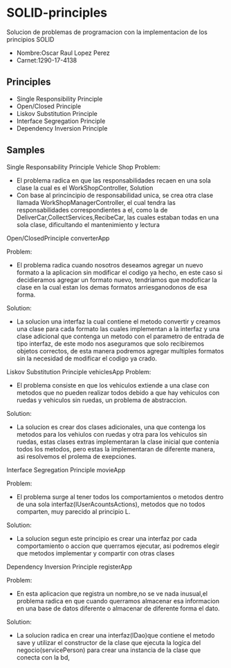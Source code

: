 # SOLID-principles
Solucion de problemas de programacion con la implementacion de los principios SOLID
- Nombre:Oscar Raul Lopez Perez
- Carnet:1290-17-4138
## Principles
- Single Responsibility Principle
- Open/Closed Principle
- Liskov Substitution Principle
- Interface Segregation Principle
- Dependency Inversion Principle
## Samples
   Single Responsability Principle
   Vehicle Shop
   Problem:
   - El problema radica en que las responsabilidades recaen en una sola clase la cual es el WorkShopController,
   Solution
   - Con base al princincipio de responsabilidad unica, se crea otra clase llamada WorkShopManagerController, el cual tendra las responsabilidades correspondientes a el, como la de DeliverCar,CollectServices,RecibeCar, las cuales estaban todas en una sola clase, dificultando el mantenimiento y lectura
   
   Open/ClosedPrinciple
   converterApp
   
   Problem:
   - El problema radica cuando nosotros deseamos agregar un nuevo formato a la aplicacion sin modificar el codigo ya hecho, en este caso si decidieramos agregar un formato nuevo, tendriamos que modoficar la clase en la cual estan los demas formatos arriesganodonos de esa forma.
   
   Solution:
   - La solucion una interfaz la cual contiene el metodo convertir y creamos una clase para cada formato las cuales implementan a la interfaz y una clase adicional que contenga un metodo con el parametro de entrada de tipo interfaz, de este modo nos aseguramos que solo recibiremos objetos correctos, de esta manera podremos agregar multiples formatos sin la necesidad de modificar el codigo ya crado.
   
   Liskov Substitution Principle
   vehiclesApp
   Problem:
   - El problema consiste en que los vehiculos extiende a una clase con metodos que no pueden realizar todos debido a que hay vehiculos con ruedas y vehiculos sin ruedas, un problema de abstraccion.
   
   Solution:
   - La solucion es crear dos clases adicionales, una que contenga los metodos para los vehiulos con ruedas y otra para los vehiculos sin ruedas, estas clases extras implementaran la clase inicial que contenia todos los metodos, pero estas la implementaran de diferente manera, asi resolvemos el prolema de exepciones.
   
   Interface Segregation Principle
   movieApp
   
   Problem:
   - El problema surge al tener todos los comportamientos o metodos dentro de una sola interfaz(IUserAcountsActions), metodos que no todos comparten, muy parecido al principio L.
  
   Solution:
   - La solucion segun este principio es crear una interfaz por cada comportamiento o accion que querramos ejecutar, asi podremos elegir que metodos implementar y compartir con otras clases
   
   Dependency Inversion Principle
   registerApp
   
   Problem:
   - En esta aplicacion que registra un nombre,no se ve nada inusual,el problema radica en que cuando querramos almacenar esa informacion en una base de datos diferente o almacenar de diferente forma el dato.
 
   Solution:
   - La solucion radica en crear una interfaz(IDao)que contiene el metodo save y utilizar el constructor de la clase que ejecuta la logica del negocio(servicePerson) para crear una instancia de la clase que conecta con la bd, 
